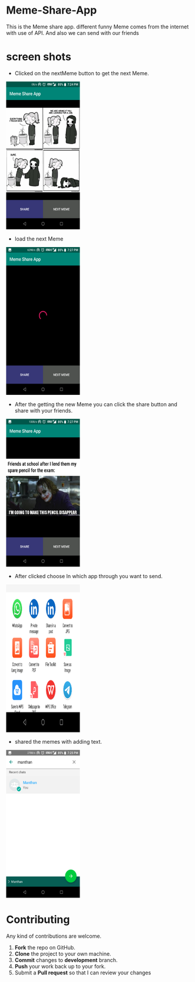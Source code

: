 # Meme-Share-App
This is the Meme share app. different funny Meme comes from the internet with use of API. And  also we can send with our friends


# screen shots

* Clicked on the nextMeme button to get the next Meme.
<img src="https://github.com/ManthanDarji/Meme-Share-App/blob/feature/img/1.png" width="200" height="400" />

* load the next Meme

<img src="https://github.com/ManthanDarji/Meme-Share-App/blob/feature/img/2.png" width="200" height="400" />

* After the getting the new Meme you can click the share button and share with your friends.
<img src="https://github.com/ManthanDarji/Meme-Share-App/blob/feature/img/3.png" width="200" height="400" />

* After clicked choose In which app through you want to send.
<img src="https://github.com/ManthanDarji/Meme-Share-App/blob/feature/img/4.png" width="200" height="400" />

* shared the memes with adding text.
<img src="https://github.com/ManthanDarji/Meme-Share-App/blob/feature/img/5.png" width="200" height="400" />


Contributing
==========
Any kind of contributions are welcome.


1. **Fork** the repo on GitHub.
2. **Clone** the project to your own machine.
3. **Commit** changes to **development** branch.
4. **Push** your work back up to your fork.
5. Submit a **Pull request** so that I can review your changes
